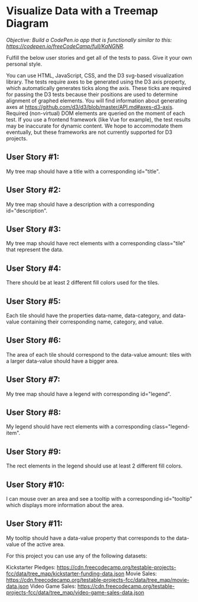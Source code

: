 # Visualize Data with a Treemap Diagram

_*Objective: Build a CodePen.io app that is functionally similar to this: https://codepen.io/freeCodeCamp/full/KaNGNR.*_

Fulfill the below user stories and get all of the tests to pass. Give it your own personal style.

You can use HTML, JavaScript, CSS, and the D3 svg-based visualization library. The tests require axes to be generated using the D3 axis property, which automatically generates ticks along the axis. These ticks are required for passing the D3 tests because their positions are used to determine alignment of graphed elements. You will find information about generating axes at https://github.com/d3/d3/blob/master/API.md#axes-d3-axis. Required (non-virtual) DOM elements are queried on the moment of each test. If you use a frontend framework (like Vue for example), the test results may be inaccurate for dynamic content. We hope to accommodate them eventually, but these frameworks are not currently supported for D3 projects.

## User Story #1:

My tree map should have a title with a corresponding id="title".

## User Story #2:

My tree map should have a description with a corresponding id="description".

## User Story #3:

My tree map should have rect elements with a corresponding class="tile" that represent the data.

## User Story #4:

There should be at least 2 different fill colors used for the tiles.

## User Story #5:

Each tile should have the properties data-name, data-category, and data-value containing their corresponding name, category, and value.

## User Story #6:

The area of each tile should correspond to the data-value amount: tiles with a larger data-value should have a bigger area.

## User Story #7:

My tree map should have a legend with corresponding id="legend".

## User Story #8:

My legend should have rect elements with a corresponding class="legend-item".

## User Story #9:

The rect elements in the legend should use at least 2 different fill colors.

## User Story #10:

I can mouse over an area and see a tooltip with a corresponding id="tooltip" which displays more information about the area.

## User Story #11:

My tooltip should have a data-value property that corresponds to the data-value of the active area.

For this project you can use any of the following datasets:

Kickstarter Pledges: https://cdn.freecodecamp.org/testable-projects-fcc/data/tree_map/kickstarter-funding-data.json
Movie Sales: https://cdn.freecodecamp.org/testable-projects-fcc/data/tree_map/movie-data.json
Video Game Sales: https://cdn.freecodecamp.org/testable-projects-fcc/data/tree_map/video-game-sales-data.json
